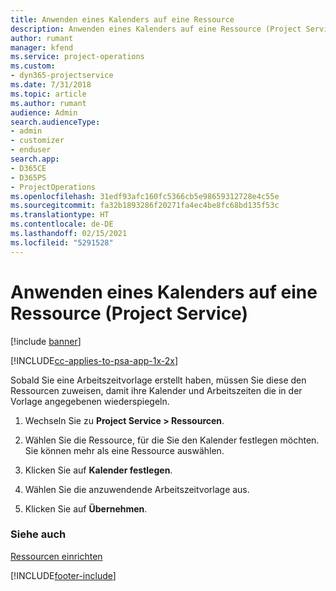 ```yaml
---
title: Anwenden eines Kalenders auf eine Ressource
description: Anwenden eines Kalenders auf eine Ressource (Project Service)
author: rumant
manager: kfend
ms.service: project-operations
ms.custom:
- dyn365-projectservice
ms.date: 7/31/2018
ms.topic: article
ms.author: rumant
audience: Admin
search.audienceType:
- admin
- customizer
- enduser
search.app:
- D365CE
- D365PS
- ProjectOperations
ms.openlocfilehash: 31edf93afc160fc5366cb5e98659312728e4c55e
ms.sourcegitcommit: fa32b1893286f20271fa4ec4be8fc68bd135f53c
ms.translationtype: HT
ms.contentlocale: de-DE
ms.lasthandoff: 02/15/2021
ms.locfileid: "5291528"
---
```

# <a name="apply-a-calendar-to-a-resource-project-service"></a>Anwenden eines Kalenders auf eine Ressource (Project Service)

[!include [banner](../includes/psa-now-project-operations.md)]

[!INCLUDE[cc-applies-to-psa-app-1x-2x](../includes/cc-applies-to-psa-app-1x-2x.md)]

Sobald Sie eine Arbeitszeitvorlage erstellt haben, müssen Sie diese den Ressourcen zuweisen, damit ihre Kalender und Arbeitszeiten die in der Vorlage angegebenen wiederspiegeln.  
  
1.  Wechseln Sie zu **Project Service > Ressourcen**.  
  
2.  Wählen Sie die Ressource, für die Sie den Kalender festlegen möchten. Sie können mehr als eine Ressource auswählen.  
  
3.  Klicken Sie auf **Kalender festlegen**.  
  
4.  Wählen Sie die anzuwendende Arbeitszeitvorlage aus.  
  
5.  Klicken Sie auf **Übernehmen**.  
  
### <a name="see-also"></a>Siehe auch  
 [Ressourcen einrichten](../psa/set-up-resources.md)


[!INCLUDE[footer-include](../includes/footer-banner.md)]
